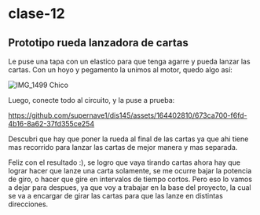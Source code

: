 # clase-12

## Prototipo rueda lanzadora de cartas

Le puse una tapa con un elastico para que tenga agarre y pueda lanzar las cartas. Con un hoyo y pegamento la unimos al motor, quedo algo así:

![IMG_1499 Chico](https://github.com/supernave1/dis145/assets/164402810/2bcca39e-af14-49d9-ae7d-57e9a87123f2)

Luego, conecte todo al circuito, y la puse a prueba:

https://github.com/supernave1/dis145/assets/164402810/673ca700-f6fd-4b16-8a62-37fd355ce254

Descubri que hay que poner la rueda al final de las cartas ya que ahi tiene mas recorrido para lanzar las cartas de mejor manera y mas separada.


Feliz con el resultado :), se logro que vaya tirando cartas ahora hay que lograr hacer que lanze una carta solamente, se me ocurre bajar la potencia de giro, o hacer que gire en intervalos de tiempo cortos. Pero eso lo vamos a dejar para despues, ya que voy a trabajar en la base del proyecto, la cual se va a encargar de girar las cartas para que las lanze en distintas direcciones.

